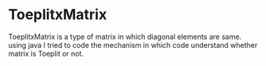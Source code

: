 # ToeplitxMatrix
ToeplitxMatrix is a type of matrix in which diagonal elements are same.
using java I tried to code the mechanism in which code understand whether matrix is Toeplit or not. 
